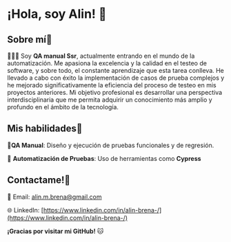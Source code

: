 
# ¡Hola, soy Alin! 👋

## Sobre mí🌈
👩🏻‍💻 Soy **QA manual Ssr**, actualmente entrando en el mundo de la automatización. Me apasiona la excelencia y la calidad en el testeo de software, y sobre todo, el constante aprendizaje que esta tarea conlleva. He llevado a cabo con éxito la implementación de casos de prueba complejos y he mejorado significativamente la eficiencia del proceso de testeo en mis proyectos anteriores. 
Mi objetivo profesional es desarrollar una perspectiva interdisciplinaria que me permita adquirir un conocimiento más amplio y profundo en el ámbito de la tecnología. 


## Mis habilidades🐞
🐝**QA Manual**: Diseño y ejecución de pruebas funcionales y de regresión.

🤖 **Automatización de Pruebas**: Uso de herramientas como **Cypress**

## Contactame!📲
📧 Email: [alin.m.brena@gmail.com](mailto:alin.m.brena@gmail.com)

🌐 LinkedIn: [https://www.linkedin.com/in/alin-brena-/](https://www.linkedin.com/in/alin-brena-/)


**¡Gracias por visitar mi GitHub!** 🐱
